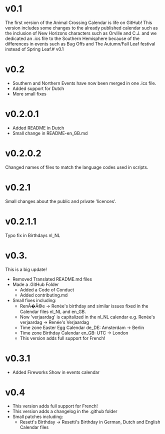 # v0.1
The first version of the Animal Crossing Calendar is life on GitHub!
This version includes some changes to the already published calendar such as the inclusion of New Horizons characters such as Orville and C.J. and we dedicated an .ics file to the Southern Hemisphere because of the differences in events such as Bug Offs and The Autumn/Fall Leaf festival instead of Spring Leaf.# v0.1
# v0.2
- Southern and Northern Events have now been merged in one .ics file.
- Added support for Dutch
- More small fixes
# v0.2.0.1
- Added README in Dutch
- Small change in README-en_GB.md
# v0.2.0.2
Changed names of files to match the language codes used in scripts.
# v0.2.1
Small changes about the public and private 'licences'.
# v0.2.1.1
Typo fix in Birthdays nl_NL
# v0.3.
This is a big update!

- Removed Translated README.md files
- Made a .GitHub Folder
  - Added a Code of Conduct
  - Added contributing.md
- Small fixes including:
  - RenÃ�Â©e → Renée's birthday and similar issues fixed in the Calendar files nl_NL and en_GB.
  - Now 'verjaardag' is capitalized in the nl_NL calendar e.g. Renée's verjaardag → Renée's Verjaardag
  - Time zone Easter Egg Calendar de_DE: Amsterdam → Berlin
  - Time zone Birthday Calendar en_GB: UTC → London
  - This version adds full support for French!
# v0.3.1
- Added Fireworks Show in events calendar
# v0.4
- This version adds full support for French!
- This version adds a changelog in the .github folder
- Small patches including:
  - Resett's Birthday → Resetti's Birthday in German, Dutch and English Calendar files
